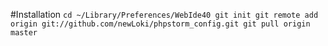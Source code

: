#Installation
`cd ~/Library/Preferences/WebIde40
git init
git remote add origin git://github.com/newLoki/phpstorm_config.git
git pull origin master`

